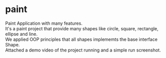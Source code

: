# paint
Paint Application with many features.\
It's a paint project that provide many shapes like circle, square, rectangle, ellipse and line.\
We applied OOP principles that all shapes implememts the base interface Shape.\
Attached a demo video of the project running and a simple run screenshot.
